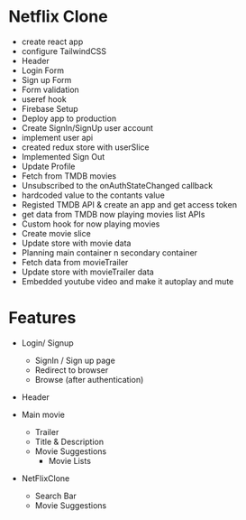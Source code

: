 # Netflix Clone

- create react app
- configure TailwindCSS
- Header
- Login Form
- Sign up Form
- Form validation
- useref hook
- Firebase Setup
- Deploy app to production
- Create SignIn/SignUp user account
- implement user api
- created redux store with userSlice
- Implemented Sign Out
- Update Profile
- Fetch from TMDB movies
- Unsubscribed to the onAuthStateChanged callback
- hardcoded value to the contants value
- Registed TMDB API & create an app and get access token
- get data from TMDB now playing movies list APIs
- Custom hook for now playing movies
- Create movie slice
- Update store with movie data
- Planning main container n secondary container
- Fetch data from movieTrailer
- Update store with movieTrailer data
- Embedded youtube video and make it autoplay and mute

# Features

- Login/ Signup

  - SignIn / Sign up page
  - Redirect to browser
  - Browse (after authentication)

- Header
- Main movie

  - Trailer
  - Title & Description
  - Movie Suggestions
    - Movie Lists

- NetFlixClone
  - Search Bar
  - Movie Suggestions
